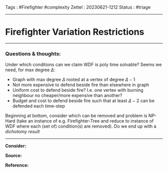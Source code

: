 Tags : #Firefighter #complexity
Zettel :  20230621-1212
Status : #triage 

-----

# Firefighter Variation Restrictions

-----

### Questions & thoughts:

Under which conditions can we claim WDF is poly time solvable? Seems we need, for max degree $\Delta$:
 - Graph with max degree $\Delta$ rooted at a vertex of degree $\Delta-1$
 - Not more expensive to defend beside fire than elsewhere in graph
 - Uniform cost to defend beside fire? I.e. one vertex with burning neighbour no cheaper/more expensive than another?
 - Budget and cost to defend beside fire such that at least $\Delta-2$ can be defended each time-step

Beginning at bottom, consider which can be removed and problem is NP-Hard (take an instance of e.g. Firefighter-Tree and reduce to instance of WDF where each (set of) condition(s) are removed). Do we end up with a _dichotomy result_

-----
 
**Consider:**


**Source:** 


**Reference:** 

